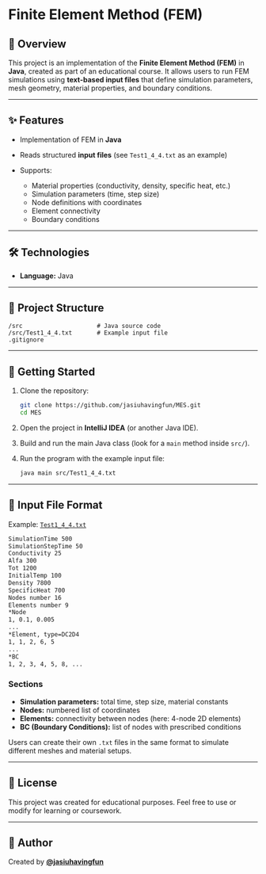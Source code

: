 # Finite Element Method (FEM)

## 📖 Overview

This project is an implementation of the **Finite Element Method (FEM)** in **Java**, created as part of an educational course.
It allows users to run FEM simulations using **text-based input files** that define simulation parameters, mesh geometry, material properties, and boundary conditions.

---

## ✨ Features

* Implementation of FEM in **Java**
* Reads structured **input files** (see `Test1_4_4.txt` as an example)
* Supports:

  * Material properties (conductivity, density, specific heat, etc.)
  * Simulation parameters (time, step size)
  * Node definitions with coordinates
  * Element connectivity
  * Boundary conditions

---

## 🛠 Technologies

* **Language:** Java

---

## 📂 Project Structure

```
/src                     # Java source code
/src/Test1_4_4.txt       # Example input file
.gitignore
```

---

## 🚀 Getting Started

1. Clone the repository:

   ```bash
   git clone https://github.com/jasiuhavingfun/MES.git
   cd MES
   ```
2. Open the project in **IntelliJ IDEA** (or another Java IDE).
3. Build and run the main Java class (look for a `main` method inside `src/`).
4. Run the program with the example input file:

   ```bash
   java main src/Test1_4_4.txt
   ```

---

## 📑 Input File Format

Example: [`Test1_4_4.txt`](src/Test1_4_4.txt)

```txt
SimulationTime 500
SimulationStepTime 50
Conductivity 25
Alfa 300
Tot 1200
InitialTemp 100
Density 7800
SpecificHeat 700
Nodes number 16
Elements number 9
*Node
1, 0.1, 0.005
...
*Element, type=DC2D4
1, 1, 2, 6, 5
...
*BC
1, 2, 3, 4, 5, 8, ...
```

### Sections

* **Simulation parameters:** total time, step size, material constants
* **Nodes:** numbered list of coordinates
* **Elements:** connectivity between nodes (here: 4-node 2D elements)
* **BC (Boundary Conditions):** list of nodes with prescribed conditions

Users can create their own `.txt` files in the same format to simulate different meshes and material setups.

---

## 📜 License

This project was created for educational purposes.
Feel free to use or modify for learning or coursework.

---

## 👤 Author

Created by **[@jasiuhavingfun](https://github.com/jasiuhavingfun)**
